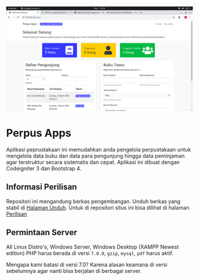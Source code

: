 ![The Main Pages](screenshot.png)

# Perpus Apps

Aplikasi peprustakaan ini memudahkan anda pengelola perpustakaan untuk mengelola data buku dan data para pengunjung hingga data peminjaman agar terstruktur secara sistematis dan cepat. Aplikasi ini dibuat dengan Codeigniter 3 dan Bootstrap 4.


## Informasi Perilisan

Repositori ini mengandung berkas pengembangan. Unduh berkas yang stabil di [Halaman Unduh](https://project.cakadi.my.id/).
Untuk di repositori situs ini bisa dilihat di halaman [Perilisan](releases/)

## Permintaan Server

All Linux Distro's, Windows Server, Windows Desktop (XAMPP Newest edition)
PHP harus berada di versi `7.0.0`, `gzip`, `mysql`, `pdf` harus aktif.

Mengapa kami batasi di versi 7.0? Karena alasan keamana di versi sebelumnya agar nanti bisa berjalan di berbagai server.